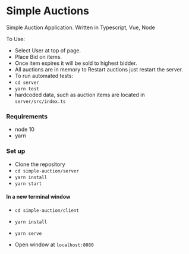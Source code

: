 # Simple Auctions
Simple Auction Application. Written in Typescript, Vue, Node


To Use:
* Select User at top of page.
* Place Bid on items.
* Once item expires it will be sold to highest bidder.
* All auctions are in memory to Restart auctions just restart the server.
* To run automated tests:
* `cd server`
* `yarn test`
* hardcoded data, such as auction items are located in `server/src/index.ts`


### Requirements
* node 10
* yarn

### Set up
 * Clone the repository
 * `cd simple-auction/server`
 * `yarn install`
 * `yarn start`
 
#### In a new terminal window
 * `cd simple-auction/client`
 * `yarn install`
 * `yarn serve`

 * Open window at `localhost:8080`
